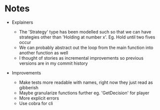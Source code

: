 # Notes

- Explainers
    - The 'Strategy' type has been modelled such so that we can have strategies other than 'Holding at number x'. Eg. Hold until two fives occur
    - We can probably abstract out the loop from the main function into another function as well
    - I thought of stories as incremental improvements so previous versions are in my commit history

- Improvements
    - Make tests more readable with names, right now they just read as gibberish
    - Maybe granularize functions further eg. 'GetDecision' for player
    - More explicit errors
    - Use cobra for cli